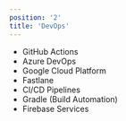 ```yaml
---
position: '2'
title: 'DevOps'
---
```


- GitHub Actions
- Azure DevOps
- Google Cloud Platform
- Fastlane
- CI/CD Pipelines
- Gradle (Build Automation)
- Firebase Services
